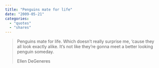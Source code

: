 ```yaml
---
title: "Penguins mate for life"
date: "2009-05-21"
categories: 
  - "quotes"
  - "shares"
---
```


> Penguins mate for life. Which doesn’t really surprise me, ‘cause they all look exactly alike. It’s not like they’re gonna meet a better looking penguin someday.
> 
> Ellen DeGeneres
